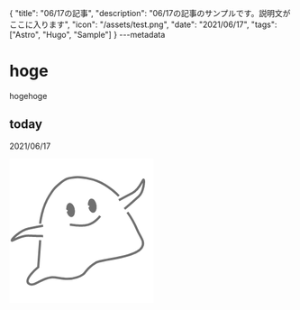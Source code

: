 {
  "title": "06/17の記事",
  "description": "06/17の記事のサンプルです。説明文がここに入ります",
  "icon": "/assets/test.png",
  "date": "2021/06/17",
  "tags": ["Astro", "Hugo", "Sample"]
}
---metadata

# hoge
hogehoge

## today
2021/06/17

![img](/assets/test.png)